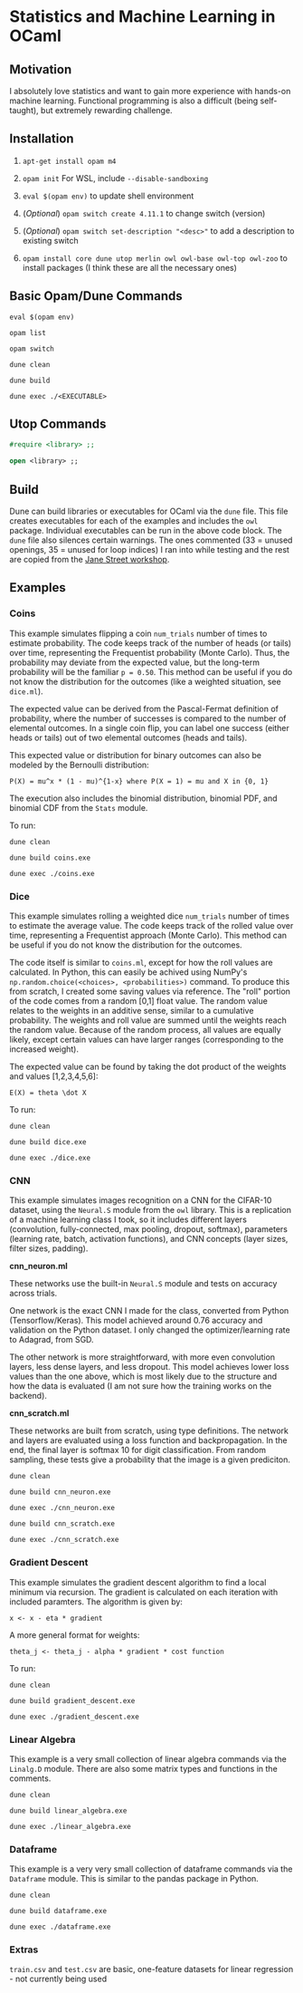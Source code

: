 # Statistics and Machine Learning in OCaml

## Motivation

I absolutely love statistics and want to gain more experience with hands-on machine learning. Functional programming is also a difficult (being self-taught), but extremely rewarding challenge. 

## Installation

1. `apt-get install opam m4`

2. `opam init` For WSL, include `--disable-sandboxing`

3. `eval $(opam env)` to update shell environment

4. (_Optional_) `opam switch create 4.11.1` to change switch (version)

5. (_Optional_) `opam switch set-description "<desc>"` to add a description to existing switch

6. `opam install core dune utop merlin owl owl-base owl-top owl-zoo` to install packages (I think these are all the necessary ones)

## Basic Opam/Dune Commands

```shell
eval $(opam env)
```

```shell
opam list

opam switch
```

```shell
dune clean

dune build

dune exec ./<EXECUTABLE>
```

## Utop Commands

```ocaml
#require <library> ;;

open <library> ;;
```

## Build

Dune can build libraries or executables for OCaml via the `dune` file. This file creates executables for each of the examples and includes the `owl` package. Individual executables can be run in the above code block. The `dune` file also silences certain warnings. The ones commented (33 = unused openings, 35 = unused for loop indices) I ran into while testing and the rest are copied from the [Jane Street workshop](https://github.com/ryanluk4/learn-ocaml-workshop).

## Examples

### Coins

This example simulates flipping a coin `num_trials` number of times to estimate probability. The code keeps track of the number of heads (or tails) over time, representing the Frequentist probability (Monte Carlo). Thus, the probability may deviate from the expected value, but the long-term probability will be the familiar `p = 0.50`. This method can be useful if you do not know the distribution for the outcomes (like a weighted situation, see `dice.ml`).

The expected value can be derived from the Pascal-Fermat definition of probability, where the number of successes is compared to the number of elemental outcomes. In a single coin flip, you can label one success (either heads or tails) out of two elemental outcomes (heads and tails).

This expected value or distribution for binary outcomes can also be modeled by the Bernoulli distribution:

`P(X) = mu^x * (1 - mu)^{1-x} where P(X = 1) = mu and X in {0, 1}`

The execution also includes the binomial distribution, binomial PDF, and binomial CDF from the `Stats` module.

To run:

```shell
dune clean

dune build coins.exe

dune exec ./coins.exe
```

### Dice

This example simulates rolling a weighted dice `num_trials` number of times to estimate the average value. The code keeps track of the rolled value over time, representing a Frequentist approach (Monte Carlo). This method can be useful if you do not know the distribution for the outcomes.

The code itself is similar to `coins.ml`, except for how the roll values are calculated. In Python, this can easily be achived using NumPy's `np.random.choice(<choices>, <probabilities>)` command. To produce this from scratch, I created some saving values via reference. The "roll" portion of the code comes from a random [0,1] float value. The random value relates to the weights in an additive sense, similar to a cumulative probability. The weights and roll value are summed until the weights reach the random value. Because of the random process, all values are equally likely, except certain values can have larger ranges (corresponding to the increased weight).

The expected value can be found by taking the dot product of the weights and values [1,2,3,4,5,6]:

`E(X) = theta \dot X`

To run:

```shell
dune clean

dune build dice.exe

dune exec ./dice.exe
```

### CNN

This example simulates images recognition on a CNN for the CIFAR-10 dataset, using the `Neural.S` module from the `owl` library. This is a replication of a machine learning class I took, so it includes different layers (convolution, fully-connected, max pooling, dropout, softmax), parameters (learning rate, batch, activation functions), and CNN concepts (layer sizes, filter sizes, padding).

**cnn_neuron.ml**

These networks use the built-in `Neural.S` module and tests on accuracy across trials.

One network is the exact CNN I made for the class, converted from Python (Tensorflow/Keras). This model achieved around 0.76 accuracy and validation on the Python dataset. I only changed the optimizer/learning rate to Adagrad, from SGD.

The other network is more straightforward, with more even convolution layers, less dense layers, and less dropout. This model achieves lower loss values than the one above, which is most likely due to the structure and how the data is evaluated (I am not sure how the training works on the backend). 

**cnn_scratch.ml**

These networks are built from scratch, using type definitions. The network and layers are evaluated using a loss function and backpropagation. In the end, the final layer is softmax 10 for digit classification. From random sampling, these tests give a probability that the image is a given prediciton.

```shell
dune clean

dune build cnn_neuron.exe

dune exec ./cnn_neuron.exe

dune build cnn_scratch.exe

dune exec ./cnn_scratch.exe
```

### Gradient Descent

This example simulates the gradient descent algorithm to find a local minimum via recursion. The gradient is calculated on each iteration with included paramters. The algorithm is given by:

`x <- x - eta * gradient`

A more general format for weights:

`theta_j <- theta_j - alpha * gradient * cost function`

To run:

```shell
dune clean

dune build gradient_descent.exe

dune exec ./gradient_descent.exe
```

### Linear Algebra

This example is a very small collection of linear algebra commands via the `Linalg.D` module. There are also some matrix types and functions in the comments.

```shell
dune clean

dune build linear_algebra.exe

dune exec ./linear_algebra.exe
```

### Dataframe

This example is a very very small collection of dataframe commands via the `Dataframe` module. This is similar to the pandas package in Python.

```shell
dune clean

dune build dataframe.exe

dune exec ./dataframe.exe
```

### Extras

`train.csv` and `test.csv` are basic, one-feature datasets for linear regression - not currently being used